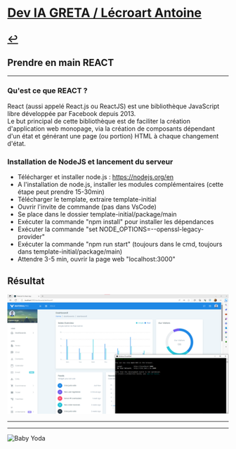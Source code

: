 # [Dev IA GRETA / Lécroart Antoine](https://github.com/Dev-IA-2024/antoine.lecroart)

[↩️](..)
---

## Prendre en main REACT

---

### Qu'est ce que REACT ?

React (aussi appelé React.js ou ReactJS) est une bibliothèque JavaScript libre développée par Facebook depuis 2013. <br> 
Le but principal de cette bibliothèque est de faciliter la création d'application web monopage, via la création de composants dépendant d'un état et générant une page (ou portion) HTML à chaque changement d'état. 

### Installation de NodeJS et lancement du serveur

- Télécharger et installer node.js : https://nodejs.org/en
- A l'installation de node.js, installer les modules complémentaires (cette étape peut prendre 15-30min)
- Télécharger le template, extraire template-initial
- Ouvrir l'invite de commande (pas dans VsCode)
- Se place dans le dossier template-initial/package/main
- Exécuter la commande "npm install" pour installer les dépendances
- Exécuter la commande "set NODE_OPTIONS=--openssl-legacy-provider"
- Exécuter la commande "npm run start" (toujours dans le cmd, toujours dans template-initial/package/main)
- Attendre 3-5 min, ouvrir la page web "localhost:3000"

## Résultat

![image](./screenshot.png)

---
---
![Baby Yoda](https://images3.alphacoders.com/110/1108129.jpg)
